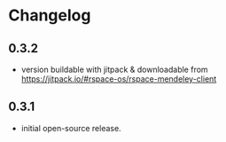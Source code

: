 # Changelog

## 0.3.2
- version buildable with jitpack & downloadable from https://jitpack.io/#rspace-os/rspace-mendeley-client

## 0.3.1
- initial open-source release.
